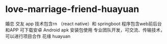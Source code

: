 # love-marriage-friend-huayuan
婚恋 交友 app 技术包含rn （react native）和 springboot 程序包含web前后台和APP 可下载安卓 Android apk 安装包使用 专业团队开发，可交流、传输技术，可以进行项目合作 花缘 huayuan
